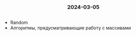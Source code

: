 <h3 style="text-align: center; padding-bottom: 14px">2024-03-05</h3>

* Random
* Алгоритмы, предусматривающие работу с массивами

